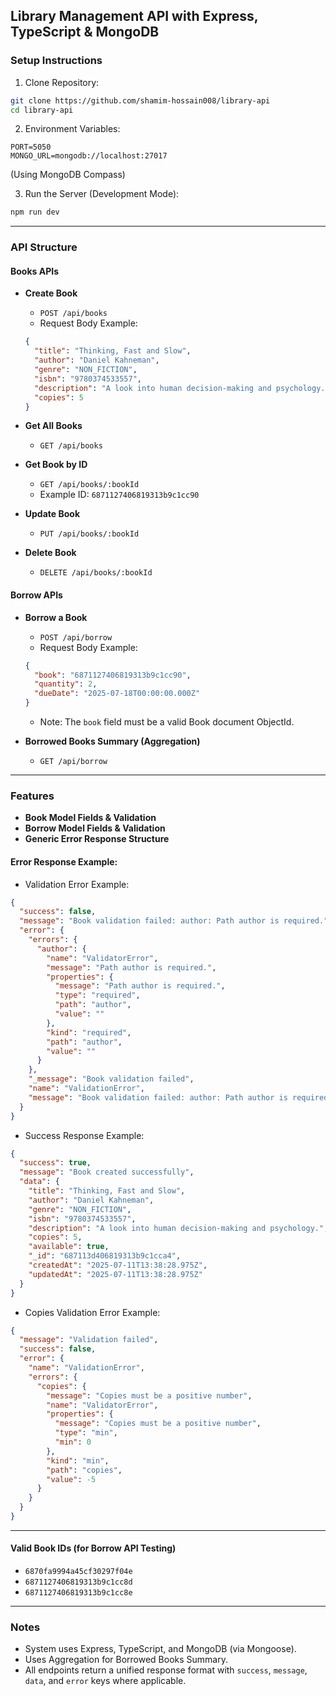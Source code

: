 ## Library Management API with Express, TypeScript & MongoDB

### Setup Instructions

1. Clone Repository:

```bash
git clone https://github.com/shamim-hossain008/library-api
cd library-api
```

2. Environment Variables:

```
PORT=5050
MONGO_URL=mongodb://localhost:27017
```

(Using MongoDB Compass)

3. Run the Server (Development Mode):

```bash
npm run dev
```

---

### API Structure

#### Books APIs

- **Create Book**

  - `POST /api/books`
  - Request Body Example:

  ```json
  {
    "title": "Thinking, Fast and Slow",
    "author": "Daniel Kahneman",
    "genre": "NON_FICTION",
    "isbn": "9780374533557",
    "description": "A look into human decision-making and psychology.",
    "copies": 5
  }
  ```

- **Get All Books**

  - `GET /api/books`

- **Get Book by ID**

  - `GET /api/books/:bookId`
  - Example ID: `6871127406819313b9c1cc90`

- **Update Book**

  - `PUT /api/books/:bookId`

- **Delete Book**

  - `DELETE /api/books/:bookId`

#### Borrow APIs

- **Borrow a Book**

  - `POST /api/borrow`
  - Request Body Example:

  ```json
  {
    "book": "6871127406819313b9c1cc90",
    "quantity": 2,
    "dueDate": "2025-07-18T00:00:00.000Z"
  }
  ```

  - Note: The `book` field must be a valid Book document ObjectId.

- **Borrowed Books Summary (Aggregation)**

  - `GET /api/borrow`

---

### Features

- **Book Model Fields & Validation**
- **Borrow Model Fields & Validation**
- **Generic Error Response Structure**

#### Error Response Example:

- Validation Error Example:

```json
{
  "success": false,
  "message": "Book validation failed: author: Path author is required.",
  "error": {
    "errors": {
      "author": {
        "name": "ValidatorError",
        "message": "Path author is required.",
        "properties": {
          "message": "Path author is required.",
          "type": "required",
          "path": "author",
          "value": ""
        },
        "kind": "required",
        "path": "author",
        "value": ""
      }
    },
    "_message": "Book validation failed",
    "name": "ValidationError",
    "message": "Book validation failed: author: Path author is required."
  }
}
```

- Success Response Example:

```json
{
  "success": true,
  "message": "Book created successfully",
  "data": {
    "title": "Thinking, Fast and Slow",
    "author": "Daniel Kahneman",
    "genre": "NON_FICTION",
    "isbn": "9780374533557",
    "description": "A look into human decision-making and psychology.",
    "copies": 5,
    "available": true,
    "_id": "687113d406819313b9c1cca4",
    "createdAt": "2025-07-11T13:38:28.975Z",
    "updatedAt": "2025-07-11T13:38:28.975Z"
  }
}
```

- Copies Validation Error Example:

```json
{
  "message": "Validation failed",
  "success": false,
  "error": {
    "name": "ValidationError",
    "errors": {
      "copies": {
        "message": "Copies must be a positive number",
        "name": "ValidatorError",
        "properties": {
          "message": "Copies must be a positive number",
          "type": "min",
          "min": 0
        },
        "kind": "min",
        "path": "copies",
        "value": -5
      }
    }
  }
}
```

---

#### Valid Book IDs (for Borrow API Testing)

- `6870fa9994a45cf30297f04e`
- `6871127406819313b9c1cc8d`
- `6871127406819313b9c1cc8e`

---

### Notes

- System uses Express, TypeScript, and MongoDB (via Mongoose).
- Uses Aggregation for Borrowed Books Summary.
- All endpoints return a unified response format with `success`, `message`, `data`, and `error` keys where applicable.

